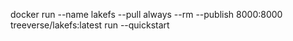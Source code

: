 docker run --name lakefs --pull always --rm --publish 8000:8000 treeverse/lakefs:latest run --quickstart
